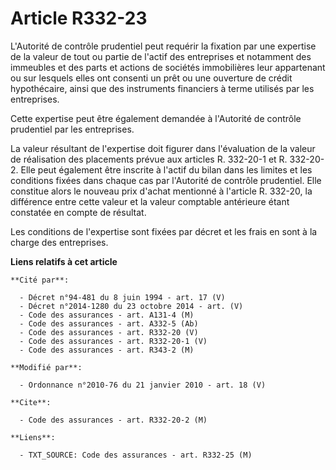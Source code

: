 # Article R332-23

L'Autorité de contrôle prudentiel peut requérir la fixation par une expertise de la valeur de tout ou partie de l'actif des
entreprises et notamment des immeubles et des parts et actions de sociétés immobilières leur appartenant ou sur lesquels
elles ont consenti un prêt ou une ouverture de crédit hypothécaire, ainsi que des instruments financiers à terme utilisés par
les entreprises.

Cette expertise peut être également demandée à l'Autorité de contrôle prudentiel par les entreprises.

La valeur résultant de l'expertise doit figurer dans l'évaluation de la valeur de réalisation des placements prévue aux
articles R. 332-20-1 et R. 332-20-2. Elle peut également être inscrite à l'actif du bilan dans les limites et les conditions
fixées dans chaque cas par l'Autorité de contrôle prudentiel. Elle constitue alors le nouveau prix d'achat mentionné à
l'article R. 332-20, la différence entre cette valeur et la valeur comptable antérieure étant constatée en compte de
résultat.

Les conditions de l'expertise sont fixées par décret et les frais en sont à la charge des entreprises.

**Liens relatifs à cet article**

	**Cité par**:

	  - Décret n°94-481 du 8 juin 1994 - art. 17 (V)
	  - Décret n°2014-1280 du 23 octobre 2014 - art. (V)
	  - Code des assurances - art. A131-4 (M)
	  - Code des assurances - art. A332-5 (Ab)
	  - Code des assurances - art. R332-20 (V)
	  - Code des assurances - art. R332-20-1 (V)
	  - Code des assurances - art. R343-2 (M)

	**Modifié par**:

	  - Ordonnance n°2010-76 du 21 janvier 2010 - art. 18 (V)

	**Cite**:

	  - Code des assurances - art. R332-20-2 (M)

	**Liens**:

	  - TXT_SOURCE: Code des assurances - art. R332-25 (M)
